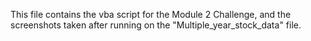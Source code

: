 This file contains the vba script for the Module 2 Challenge, and the screenshots taken after running on the "Multiple_year_stock_data" file.  
